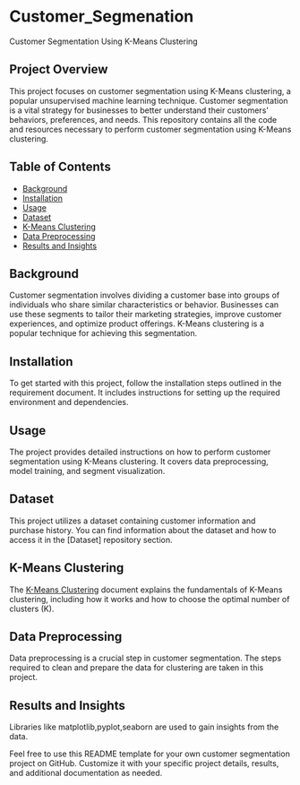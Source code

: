 # Customer_Segmenation
Customer Segmentation Using K-Means Clustering

## Project Overview

This project focuses on customer segmentation using K-Means clustering, a popular unsupervised machine learning technique. Customer segmentation is a vital strategy for businesses to better understand their customers' behaviors, preferences, and needs. This repository contains all the code and resources necessary to perform customer segmentation using K-Means clustering.

## Table of Contents

- [Background](#background)
- [Installation](#installation)
- [Usage](#usage)
- [Dataset](#dataset)
- [K-Means Clustering](#k-means-clustering)
- [Data Preprocessing](#data-preprocessing)
- [Results and Insights](#results-and-insights)


## Background

Customer segmentation involves dividing a customer base into groups of individuals who share similar characteristics or behavior. Businesses can use these segments to tailor their marketing strategies, improve customer experiences, and optimize product offerings. K-Means clustering is a popular technique for achieving this segmentation.

## Installation

To get started with this project, follow the installation steps outlined in the requirement document. It includes instructions for setting up the required environment and dependencies.

## Usage

The project provides detailed instructions on how to perform customer segmentation using K-Means clustering. It covers data preprocessing, model training, and segment visualization.

## Dataset

This project utilizes a dataset containing customer information and purchase history. You can find information about the dataset and how to access it in the [Dataset] repository section.

## K-Means Clustering

The [K-Means Clustering](/docs/k-means-clustering.md) document explains the fundamentals of K-Means clustering, including how it works and how to choose the optimal number of clusters (K).

## Data Preprocessing

Data preprocessing is a crucial step in customer segmentation. The steps required to clean and prepare the data for clustering are taken in this project.

## Results and Insights

Libraries like matplotlib,pyplot,seaborn are used to gain insights from the data.

Feel free to use this README template for your own customer segmentation project on GitHub. Customize it with your specific project details, results, and additional documentation as needed.
